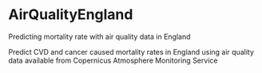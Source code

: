 # AirQualityEngland
Predicting mortality rate with air quality data in England

Predict CVD and cancer caused mortality rates in England using air quality data available from Copernicus Atmosphere Monitoring Service
